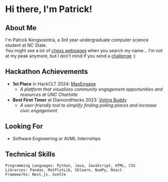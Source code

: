 # Hi there, I'm Patrick!

## About Me
I'm Patrick Kengsoontra, a 3rd year undergraduate computer science student at NC State. <br>
You might see a lot of [chess webpages](https://ratings.fide.com/profile/39908844) when you search my name... I'm not at my peak anymore, but I don't mind if you send a [challenge](https://lichess.org/@/Journeytosomewhere2) :)

## Hackathon Achievements
- **1st Place** in HackCLT 2024: [MapEngage](https://github.com/mapengage/map-engage)
  - *A platform that visualizes community engagement opportunities and resources at UNC Charlotte*
- **Best First Timer** at DiamondHacks 2023: [Voting Buddy](https://github.com/SquidCooki2/DiamondHacks2023)
  - *A user-friendly tool to simplify finding polling places and increase civic engagement*

## Looking For
- Software Engineering or AI/ML Internships

## Technical Skills
```
Programming Languages: Python, Java, JavaScript, HTML, CSS
Libraries: Pandas, MatPlotLib, Sklearn, NumPy, React
Frameworks: Next.js, Svelte
```
